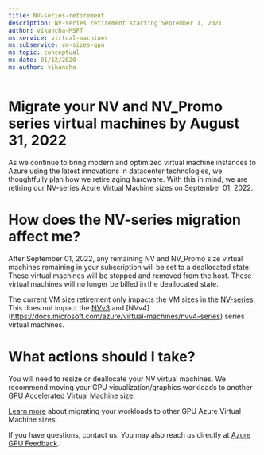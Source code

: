 ```yaml
---
title: NV-series-retirement
description: NV-series retirement starting September 1, 2021
author: vikancha-MSFT
ms.service: virtual-machines
ms.subservice: vm-sizes-gpu
ms.topic: conceptual
ms.date: 01/12/2020
ms.author: vikancha
---
```

# Migrate your NV and NV_Promo series virtual machines by August 31, 2022
As we continue to bring modern and optimized virtual machine instances to Azure using the latest innovations in datacenter technologies, we thoughtfully plan how we retire aging hardware.
With this in mind, we are retiring our NV-series Azure Virtual Machine sizes on September 01, 2022.

# How does the NV-series migration affect me?  

After September 01, 2022, any remaining NV and NV_Promo size virtual machines remaining in your subscription will be set to a deallocated state. These virtual machines will be stopped and removed from the host. These virtual machines will no longer be billed in the deallocated state. 

The current VM size retirement only impacts the VM sizes in the [NV-series](https://docs.microsoft.com/azure/virtual-machines/nv-series). This does not impact the [NVv3](https://docs.microsoft.com/en-us/azure/virtual-machines/nvv3-series) and [NVv4] (https://docs.microsoft.com/azure/virtual-machines/nvv4-series) series virtual machines. 

# What actions should I take?  

You will need to resize or deallocate your NV virtual machines. We recommend moving your GPU visualization/graphics workloads to another [GPU Accelerated Virtual Machine size](https://docs.microsoft.com/azure/virtual-machines/sizes-gpu).

[Learn more](https://docs.microsoft.com/azure/virtual-machines/NV-series-migration-guide) about migrating your workloads to other GPU Azure Virtual Machine sizes. 

If you have questions, contact us. You may also reach us directly at [Azure GPU Feedback](mailto:azuregpufeedback@service.microsoft.com).  
